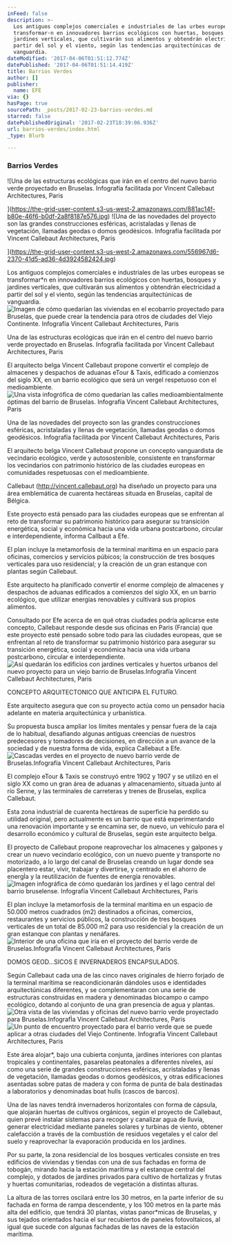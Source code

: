 ```yaml
---
inFeed: false
description: >-
  Los antiguos complejos comerciales e industriales de las urbes europeas se
  transformar·n en innovadores barrios ecológicos con huertas, bosques y
  jardines verticales, que cultivarán sus alimentos y obtendrán electricidad a
  partir del sol y el viento, según las tendencias arquitectúnicas de
  vanguardia.
dateModified: '2017-04-06T01:51:12.774Z'
datePublished: '2017-04-06T01:51:14.419Z'
title: Barrios Verdes
author: []
publisher:
  name: EFE
via: {}
hasPage: true
sourcePath: _posts/2017-02-23-barrios-verdes.md
starred: false
datePublishedOriginal: '2017-02-23T18:39:06.936Z'
url: barrios-verdes/index.html
_type: Blurb

---
```

### **Barrios Verdes**
![Una de las estructuras ecológicas que irán en el centro del nuevo barrio verde proyectado en Bruselas. Infografía facilitada por Vincent Callebaut Architectures, Paris

](https://the-grid-user-content.s3-us-west-2.amazonaws.com/881ac14f-b80e-46f6-b0df-2a8f8187e576.jpg)
![Una de las novedades del proyecto son las grandes construcciones esféricas, acristaladas y llenas de vegetación, llamadas geodas o domos geodésicos. Infografía facilitada por Vincent Callebaut Architectures, Paris

](https://the-grid-user-content.s3-us-west-2.amazonaws.com/556967d6-2370-41d5-ad36-4d3924582424.jpg)

Los antiguos complejos comerciales e industriales de las urbes europeas se transformar\*n en innovadores barrios ecológicos con huertas, bosques y jardines verticales, que cultivarán sus alimentos y obtendrán electricidad a partir del sol y el viento, según las tendencias arquitectúnicas de vanguardia.
![Imagen de cómo quedarían las viviendas en el ecobarrio proyectado para Bruselas, que puede crear la tendencia para otros de ciudades del Viejo Continente. Infografía Vincent Callebaut Architectures, Paris](https://the-grid-user-content.s3-us-west-2.amazonaws.com/e753d5b1-4b18-453a-ba89-8707633a02bc.jpg)

Una de las estructuras ecológicas que irán en el centro del nuevo barrio verde proyectado en Bruselas. Infografía facilitada por Vincent Callebaut Architectures, Paris

El arquitecto belga Vincent Callebaut propone convertir el complejo de almacenes y despachos de aduanas eTour & Taxis, edificado a comienzos del siglo XX, en un barrio ecológico que será un vergel respetuoso con el medioambiente.
![Una vista infogrófica de cómo quedarían las calles
medioambientalmente óptimas del barrio de Bruselas. Infografía Vincent
Callebaut Architectures, Paris](https://the-grid-user-content.s3-us-west-2.amazonaws.com/4fcfbf41-3c7d-4176-8608-85ccb4a25713.jpg)

Una de las novedades del proyecto son las grandes construcciones esféricas, acristaladas y llenas de vegetación, llamadas geodas o domos geodésicos. Infografía facilitada por Vincent Callebaut Architectures, Paris

El arquitecto belga Vincent Callebaut propone un concepto vanguardista de vecindario ecológico, verde y autosostenible, consistente en transformar los vecindarios con patrimonio histórico de las ciudades europeas en comunidades respetuosas con el medioambiente.

Callebaut (http://vincent.callebaut.org) ha diseñado un proyecto para una área emblemática de cuarenta hectáreas situada en Bruselas, capital de Bélgica.

Este proyecto está pensado para las ciudades europeas que se enfrentan al reto de transformar su patrimonio histórico para asegurar su transición energética, social y económica hacia una vida urbana postcarbono, circular e interdependiente, informa Callbaut a Efe.

El plan incluye la metamorfosis de la terminal marítima en un espacio para oficinas, comercios y servicios púbicos; la construcción de tres bosques verticales para uso residencial; y la creación de un gran estanque con plantas según Callebaut.

Este arquitecto ha planificado convertir el enorme complejo de almacenes y despachos de aduanas edificados a comienzos del siglo XX, en un barrio ecológico, que utilizar energías renovables y cultivará sus propios alimentos.

Consultado por Efe acerca de en qué otras ciudades podría aplicarse este concepto, Callebaut responde desde sus oficinas en Paris (Francia) que este proyecto esté pensado sobre todo para las ciudades europeas, que se enfrentan al reto de transformar su patrimonio histórico para asegurar su transición energética, social y económica hacia una vida urbana postcarbono, circular e interdependiente.
![Así quedarán los edificios con jardines verticales y huertos
urbanos del nuevo proyecto para un viejo barrio de Bruselas.Infografía
Vincent Callebaut Architectures, Paris](https://s3-us-west-2.amazonaws.com/the-grid-img/p/1f05f114c0fb077e99aace4041a43110d37638e1.jpg)

CONCEPTO ARQUITECTONICO QUE ANTICIPA EL FUTURO.

Este arquitecto asegura que con su proyecto actúa como un pensador hacia adelante en materia arquitectúnica y urbanística.

Su propuesta busca ampliar los límites mentales y pensar fuera de la caja de lo habitual, desafiando algunas antiguas creencias de nuestros predecesores y tomadores de decisiones, en dirección a un avance de la sociedad y de nuestra forma de vida, explica Callebaut a Efe.
![Cascadas verdes en el proyecto de nuevo barrio verde de
Bruselas.Infografía Vincent Callebaut Architectures, Paris](https://s3-us-west-2.amazonaws.com/the-grid-img/p/3b57a3a67889764e0585ee8f7c28bd968d925f93.jpg)

El complejo eTour & Taxis se construyó entre 1902 y 1907 y se utilizó en el siglo XX como un gran área de aduanas y almacenamiento, situada junto al río Senne, y las terminales de carreteras y trenes de Bruselas, explica Callebaut.

Esta zona industrial de cuarenta hectáreas de superficie ha perdido su utilidad original, pero actualmente es un barrio que está experimentando una renovación importante y se encamina ser, de nuevo, un vehículo para el desarrollo económico y cultural de Bruselas, según este arquitecto belga.

El proyecto de Callebaut propone reaprovechar los almacenes y galpones y crear un nuevo vecindario ecológico, con un nuevo puente y transporte no motorizado, a lo largo del canal de Bruselas creando un lugar donde sea placentero estar, vivir, trabajar y divertirse, y centrado en el ahorro de energÌa y la reutilización de fuentes de energía renovables.
![Imagen infográfica de cómo quedarán los jardines y el lago central
del barrio bruselense. Infografía Vincent Callebaut Architectures,
Paris](https://the-grid-user-content.s3-us-west-2.amazonaws.com/df23d894-1c34-4162-80a6-a72f79a66007.jpg)

El plan incluye la metamorfosis de la terminal marítima en un espacio de 50.000 metros cuadrados (m2) destinados a oficinas, comercios, restaurantes y servicios públicos, la construcción de tres bosques verticales de un total de 85.000 m2 para uso residencial y la creación de un gran estanque con plantas y nenáfares.
![Interior de una oficina que iría en el proyecto del barrio verde
de Bruselas.InfografÌa Vincent Callebaut Architectures, Paris](https://the-grid-user-content.s3-us-west-2.amazonaws.com/4f0ad396-c44c-41f7-9c1a-478ca7aecf01.jpg)

DOMOS GEOD...SICOS E INVERNADEROS ENCAPSULADOS.

Según Callebaut cada una de las cinco naves originales de hierro forjado de la terminal marítima se reacondicionarán dándoles usos e identidades arquitectúnicas diferentes, y se complementaran con una serie de estructuras construidas en madera y denominadas biocampo o campo ecológico, dotando al conjunto de una gran presencia de agua y plantas.
![Otra vista de las viviendas y oficinas del nuevo barrio verde
proyectado para Bruselas.InfografÌa Vincent Callebaut Architectures,
Paris](https://the-grid-user-content.s3-us-west-2.amazonaws.com/ebec6dd5-6f04-4076-a870-5530af0aed0b.jpg)
![Un punto de encuentro proyectado para el barrio verde que se puede
aplicar a otras ciudades del Viejo Continente. Infografía Vincent
Callebaut Architectures, Paris](https://the-grid-user-content.s3-us-west-2.amazonaws.com/25d18c27-748b-4b3d-bbb5-a4215d214957.jpg)

Este área alojar\*, bajo una cubierta conjunta, jardines interiores con plantas tropicales y continentales, pasarelas peatonales a diferentes niveles, así como una serie de grandes construcciones esféricas, acristaladas y llenas de vegetación, llamadas geodas o domos geodésicos, y otras edificaciones asentadas sobre patas de madera y con forma de punta de bala destinadas a laboratorios y denominadas boat hulls (cascos de barcos).

Una de las naves tendrá invernaderos horizontales con forma de cápsula, que alojarán huertas de cultivos orgánicos, según el proyecto de Callebaut, quien prevé instalar sistemas para recoger y canalizar agua de lluvia, generar electricidad mediante paneles solares y turbinas de viento, obtener calefacción a través de la combustión de residuos vegetales y el calor del suelo y reaprovechar la evaporación producida en los jardines.

Por su parte, la zona residencial de los bosques verticales consiste en tres edificios de viviendas y tiendas con una de sus fachadas en forma de tobogán, mirando hacia la estación marítima y el estanque central del complejo, y dotados de jardines privados para cultivo de hortalizas y frutas y huertas comunitarias, rodeados de vegetación a distintas alturas.

La altura de las torres oscilará entre los 30 metros, en la parte inferior de su fachada en forma de rampa descendente, y los 100 metros en la parte más alta del edificio, que tendrá 30 plantas, vistas panor\*micas de Bruselas, y sus tejados orientados hacia el sur recubiertos de paneles fotovoltaicos, al igual que sucede con algunas fachadas de las naves de la estación marítima.